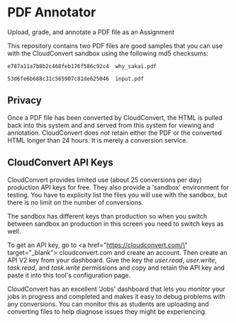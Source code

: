 
PDF Annotator
=============

Upload, grade, and annotate a PDF file as an Assignment

This repository contains two PDF files are good samples
that you can use with the CloudConvert sandbox using the
following md5 checksums:

    e787a11a7b8b2c468feb176f586c92c4  why_sakai.pdf

    53d6fe6b688c31c565907c81de625046  input.pdf

Privacy
-------

Once a PDF file has been converted by CloudConvert,
the HTML is pulled back into this system and and served from
this system for viewing and annotation.  CloudConvert
does *not* retain either the PDF or the converted
HTML longer than 24 hours.  It is merely a conversion
service.

CloudConvert API Keys
---------------------

CloudConvert provides limited use (about 25 conversions per day)
production API keys for free. They also provide a 'sandbox' environment
for testing.  You have to explicity list the files you will use
with the sandbox, but there is no limit on the number
of conversions.

The sandbox has 
different keys than production
so when you switch between sandbox an production in this screen you need to
switch keys as well.

To get an API key, go to 
<a href=\"https://cloudconvert.com/\" target=\"_blank\">
cloudconvert.com</a> and create an account.  Then create an
API V2 key from your dashboard.  Give the key the
*user.read*,
*user.write*,
*task.read*,
and
*task.write* permissions and
copy and retain the API key and paste it into this tool's
configuration page.

CloudConvert has an excellent 'Jobs' dashboard that lets you monitor
your jobs in progress and completed and makes it easy to debug problems
with any conversions.  You can monitor this as students are uploading and
converting files to help diagnose issues they might be experiencing.


